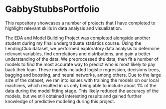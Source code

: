 # GabbyStubbsPortfolio
This repository showcases a number of projects that I have completed to highlight relevant skills in data analysis and visualization.


The EDA and Model Building Project was completed alongside another student during my final undergraduate statistics course. Using the LendingClub dataset, we performed exploratory data analysis to determine relevant variables, find correlations and distributions, and gain a better understanding of the data. We preprocessed the data, then fit a number of models to find the most accurate way to predict who is most likely to pay back their loan. These models included logistic regression, decisions trees, bagging and boosting, and neural networks, among others. Due to the large size of the dataset, we ran into issues with training the models on our local machines, which resulted in us only being able to include about 1% of the data during the model fitting stage. This likely reduced the accuracy of the models, but we still obtained interesting results and gained further knowledge of predictive modeling during this project.
